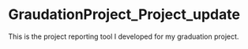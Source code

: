 # GraudationProject_Project_update
This is the project reporting tool I developed for my graduation project.

